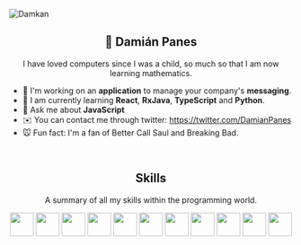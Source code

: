![Damkan](https://i.postimg.cc/g2V51hVL/kgkgkgkgkgkgkgk.png)
<h2 align="center">🌿 Damián Panes </h2>
<p align="center">I have loved computers since I was a child, so much so that I am now learning mathematics.</p>

- 📠 I'm working on an **application** to manage your company's **messaging**.
- 🍭 I am currently learning **React**, **RxJava**, **TypeScript** and **Python**.
- 📖 Ask me about **JavaScript**
- ✉️ You can contact me through twitter: https://twitter.com/DamianPanes
- 🐭 Fun fact: I'm a fan of Better Call Saul and Breaking Bad.
<br>
<h2 align="center">Skills</h2>
<p align="center">A summary of all my skills within the programming world.</p>

<p align="center">
  <img src='https://raw.githubusercontent.com/dampokan/dampokan/main/skills/csharp.png' height='42px'/>
  <img src='https://raw.githubusercontent.com/dampokan/dampokan/main/skills/css.png' height='42px'/>
  <img src='https://raw.githubusercontent.com/dampokan/dampokan/main/skills/debian.webp' height='42px'/>
  <img src='https://raw.githubusercontent.com/dampokan/dampokan/main/skills/electron.png' height='42px'/>
  <img src='https://raw.githubusercontent.com/dampokan/dampokan/main/skills/html.png' height='42px'/>
  <img src='https://raw.githubusercontent.com/dampokan/dampokan/main/skills/java.png' height='42px'/>
  <img src='https://raw.githubusercontent.com/dampokan/dampokan/main/skills/javascript.jng' height='42px'/>
  <img src='https://raw.githubusercontent.com/dampokan/dampokan/main/skills/nodejs.png' height='42px'/>
  <img src='https://raw.githubusercontent.com/dampokan/dampokan/main/skills/php.png' height='42px'/>
  <img src='https://raw.githubusercontent.com/dampokan/dampokan/main/skills/python.png' height='42px'/>
  <img src='https://raw.githubusercontent.com/dampokan/dampokan/main/skills/sass.png' height='42px'/>
</p>
